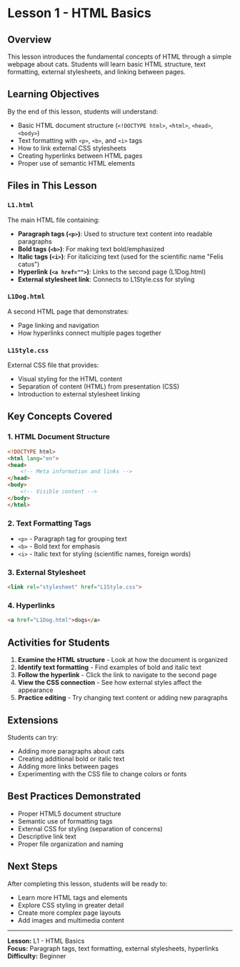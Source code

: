 # Lesson 1 - HTML Basics

## Overview

This lesson introduces the fundamental concepts of HTML through a simple webpage about cats. Students will learn basic HTML structure, text formatting, external stylesheets, and linking between pages.

## Learning Objectives

By the end of this lesson, students will understand:

- Basic HTML document structure (`<!DOCTYPE html>`, `<html>`, `<head>`, `<body>`)
- Text formatting with `<p>`, `<b>`, and `<i>` tags
- How to link external CSS stylesheets
- Creating hyperlinks between HTML pages
- Proper use of semantic HTML elements

## Files in This Lesson

### `L1.html`

The main HTML file containing:

- **Paragraph tags (`<p>`)**: Used to structure text content into readable paragraphs
- **Bold tags (`<b>`)**: For making text bold/emphasized
- **Italic tags (`<i>`)**: For italicizing text (used for the scientific name "Felis catus")
- **Hyperlink (`<a href="">`)**: Links to the second page (L1Dog.html)
- **External stylesheet link**: Connects to L1Style.css for styling

### `L1Dog.html`

A second HTML page that demonstrates:

- Page linking and navigation
- How hyperlinks connect multiple pages together

### `L1Style.css`

External CSS file that provides:

- Visual styling for the HTML content
- Separation of content (HTML) from presentation (CSS)
- Introduction to external stylesheet linking

## Key Concepts Covered

### 1. HTML Document Structure

```html
<!DOCTYPE html>
<html lang="en">
<head>
    <!-- Meta information and links -->
</head>
<body>
    <!-- Visible content -->
</body>
</html>
```

### 2. Text Formatting Tags

- `<p>` - Paragraph tag for grouping text
- `<b>` - Bold text for emphasis
- `<i>` - Italic text for styling (scientific names, foreign words)

### 3. External Stylesheet

```html
<link rel="stylesheet" href="L1Style.css">
```

### 4. Hyperlinks

```html
<a href="L1Dog.html">dogs</a>
```

## Activities for Students

1. **Examine the HTML structure** - Look at how the document is organized
2. **Identify text formatting** - Find examples of bold and italic text
3. **Follow the hyperlink** - Click the link to navigate to the second page
4. **View the CSS connection** - See how external styles affect the appearance
5. **Practice editing** - Try changing text content or adding new paragraphs

## Extensions

Students can try:

- Adding more paragraphs about cats
- Creating additional bold or italic text
- Adding more links between pages
- Experimenting with the CSS file to change colors or fonts

## Best Practices Demonstrated

- Proper HTML5 document structure
- Semantic use of formatting tags
- External CSS for styling (separation of concerns)
- Descriptive link text
- Proper file organization and naming

## Next Steps

After completing this lesson, students will be ready to:

- Learn more HTML tags and elements
- Explore CSS styling in greater detail
- Create more complex page layouts
- Add images and multimedia content

---

**Lesson:** L1 - HTML Basics  
**Focus:** Paragraph tags, text formatting, external stylesheets, hyperlinks  
**Difficulty:** Beginner

